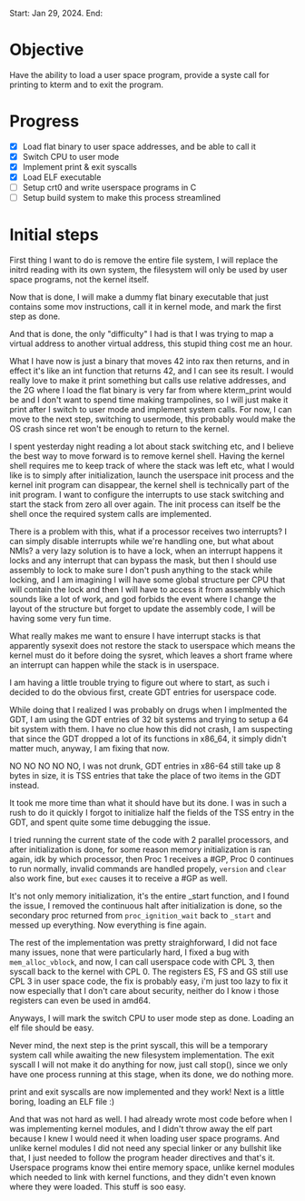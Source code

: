 Start: Jan 29, 2024.
End:
# Objective
Have the ability to load a user space program, provide a syste call for printing to kterm
and to exit the program.

# Progress
- [X] Load flat binary to user space addresses, and be able to call it
- [X] Switch CPU to user mode
- [X] Implement print & exit syscalls
- [X] Load ELF executable
- [ ] Setup crt0 and write userspace programs in C
- [ ] Setup build system to make this process streamlined

# Initial steps
First thing I want to do is remove the entire file system, I will replace the initrd
reading with its own system, the filesystem will only be used by user space programs, not
the kernel itself.

Now that is done, I will make a dummy flat binary executable that just contains some mov
instructions, call it in kernel mode, and mark the first step as done.

And that is done, the only "difficulty" I had is that I was trying to map a virtual address
to another virtual address, this stupid thing cost me an hour.

What I have now is just a binary that moves 42 into rax then returns, and in effect it's like
an int function that returns 42, and I can see its result. I would really love to make it print something
but calls use relative addresses, and the 2G where I load the flat binary is very far from where kterm_print would be
and I don't want to spend time making trampolines, so I will just make it print after I switch to user mode
and implement system calls.
For now, I can move to the next step, switching to usermode, this probably would make the OS crash since ret won't be enough
to return to the kernel.

I spent yesterday night reading a lot about stack switching etc, and I believe the best way to move forward is to remove
kernel shell. Having the kernel shell requires me to keep track of where the stack was left etc, what I would like is to
simply after initialization, launch the userspace init process and the kernel init program can disappear, the kernel shell
is technically part of the init program. I want to configure the interrupts to use stack switching and start the stack from zero
all over again. The init process can itself be the shell once the required system calls are implemented.

There is a problem with this, what if a processor receives two interrupts? I can simply disable interrupts while we're
handling one, but what about NMIs? a very lazy solution is to have a lock, when an interrupt happens it locks and any
interrupt that can bypass the mask, but then I should use assembly to lock to make sure I don't push anything to the stack
while locking, and I am imagining I will have some global structure per CPU that will contain the lock and then I will have to
access it from assembly which sounds like a lot of work, and god forbids the event where I change the layout of the structure but
forget to update the assembly code, I will be having some very fun time.

What really makes me want to ensure I have interrupt stacks is that apparently sysexit does not restore the stack to userspace
which means the kernel must do it before doing the sysret, which leaves a short frame where an interrupt can happen while the
stack is in userspace.

I am having a little trouble trying to figure out where to start, as such i decided to do the obvious first, create GDT entries
for userspace code.

While doing that I realized I was probably on drugs when I implmented the GDT, I am using the GDT entries of 32 bit systems and
trying to setup a 64 bit system with them. I have no clue how this did not crash, I am suspecting that since the GDT dropped a lot
of its functions in x86_64, it simply didn't matter much, anyway, I am fixing that now.

NO NO NO NO NO, I was not drunk, GDT entries in x86-64 still take up 8 bytes in size, it is TSS entries that take the place of two
items in the GDT instead.

It took me more time than what it should have but its done. I was in such a rush to do it quickly I forgot to initialize half the
fields of the TSS entry in the GDT, and spent quite some time debugging the issue.

I tried running the current state of the code with 2 parallel processors, and after initialization is done, for some reason memory
initialization is ran again, idk by which processor, then Proc 1 receives a #GP, Proc 0 continues to run normally, invalid commands
are handled propely, `version` and `clear` also work fine, but `exec` causes it to receive a #GP as well.

It's not only memory initialization, it's the entire _start function, and I found the issue, I removed the continuous halt after
initialization is done, so the secondary proc returned from `proc_ignition_wait` back to `_start` and messed up everything. Now
everything is fine again.

The rest of the implementation was pretty straighforward, I did not face many issues, none that were particularly hard, I fixed a bug with
`mem_alloc_vblock`, and now, I can call userspace code with CPL 3, then syscall back to the kernel with CPL 0. The registers ES, FS and GS still use
CPL 3 in user space code, the fix is probably easy, i'm just too lazy to fix it now especially that I don't care about security, neither do I know i
those registers can even be used in amd64.

Anyways, I will mark the switch CPU to user mode step as done. Loading an elf file should be easy.

Never mind, the next step is the print syscall, this will be a temporary system call while awaiting the new filesystem implementation. The exit syscall
I will not make it do anything for now, just call stop(), since we only have one process running at this stage, when its done, we do nothing more.

print and exit syscalls are now implemented and they work! Next is a little boring, loading an ELF file :)

And that was not hard as well. I had already wrote most code before when I was implementing kernel modules, and I didn't
throw away the elf part because I knew I would need it when loading user space programs. And unlike kernel modules I did not
need any special linker or any bullshit like that, I just needed to follow the program header directives and that's it. Userspace
programs know thei entire memory space, unlike kernel modules which needed to link with kernel functions, and they didn't even
known where they were loaded. This stuff is soo easy.